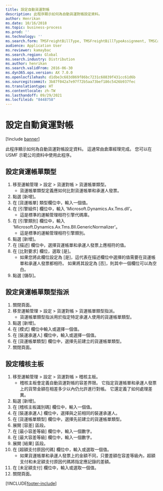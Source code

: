 ```yaml
---
title: 設定自動貨運對帳
description: 此程序顯示如何為自動貨運對帳設定資料。
author: Henrikan
ms.date: 10/16/2018
ms.topic: business-process
ms.prod: ''
ms.technology: ''
ms.search.form: TMSFreightBillType, TMSFreightBillTypeAssignment, TMSCarrierCodeLookup, DefaultDashboard, TMSAuditMaster
audience: Application User
ms.reviewer: kamaybac
ms.search.region: Global
ms.search.industry: Distribution
ms.author: henrikan
ms.search.validFrom: 2016-06-30
ms.dyn365.ops.version: AX 7.0.0
ms.openlocfilehash: d1dbe3c683d869f86bc7231c68839f431cc61d6b
ms.sourcegitcommit: 3b87f042a7e97f72b5aa73bef186c5426b937fec
ms.translationtype: HT
ms.contentlocale: zh-TW
ms.lasthandoff: 09/29/2021
ms.locfileid: "8448758"
---
```

# <a name="set-up-automatic-freight-reconciliation"></a>設定自動貨運對帳

[!include [banner](../../includes/banner.md)]

此程序顯示如何為自動貨運對帳設定資料。 這通常由倉庫經理完成。 您可以在 USMF 示範公司資料中使用此程序。


## <a name="set-up-the-freight-bill-type"></a>設定貨運帳單類型
1. 移至運輸管理 > 設定 > 貨運對帳 > 貨運帳單類型。
    * 貨運帳單類型定義應如何比對貨運帳單和承運人發票。  
2. 點選 [新增]。
3. 在 [貨運帳單] 類型欄位中，輸入一個值。
4. 在 [引擎組件] 欄位中，輸入 'Microsoft.Dynamics.Ax.Tms.dll'。
    * 這是標準的運輸管理相符引擎代碼庫。  
5. 在 [引擎類別] 欄位中，輸入 'Microsoft.Dynamics.Ax.Tms.Bll.GenericNormalizer'。
    * 這是標準的運輸管理相符引擎類別。  
6. 點選 [新增]。
7. 在 [描述] 欄位中，選擇貨運帳單和承運人發票上應相符的值。  
8. 在 [比對要求] 欄位，選取 [是]。
    * 如果您將此欄位設定為 [是]，這代表在描述欄位中選擇的值需要在貨運帳單和承運人發票都相符。 如果將其設定為 [否]，則其中一個欄位可以為空白。  
9. 點選 [儲存]。

## <a name="set-up-the-freight-bill-type-assignment"></a>設定貨運帳單類型指派
1. 關閉頁面。
2. 移至運輸管理 > 設定 > 貨運對帳 > 貨運帳單類型指派。
    * 貨運帳單類型指派用於指定特定承運人使用的貨運帳單類型。   
3. 點選 [新增]。
4. 在 [模式] 欄位中輸入或選擇一個值。
5. 在 [裝運承運人] 欄位中，輸入或選擇一個值。
6. 在 [貨運帳單類型] 欄位中，選擇先前建立的貨運帳單類型。
7. 關閉頁面。

## <a name="set-up-the-audit-master"></a>設定稽核主板
1. 移至運輸管理 > 設定 > 貨運對帳 > 稽核主板。
    * 稽核主板會定義自動貨運對帳的容差界限。 它指定貨運帳單和承運人發票上的貨幣金額在相差多少以內仍允許進行對帳。 它還定義了如何處理差異。  
2. 點選 [新增]。
3. 在 [稽核主板識別碼] 欄位中，輸入一個值。
4. 在 [裝運承運人] 欄位中，選擇與之前相同的裝運承運人。
5. 在 [貨運帳單類型] 欄位中，選擇先前建立的貨運帳單類型。
6. 展開 [容差] 區段。
7. 在 [最小容差等級] 欄位中，輸入一個數字。
8. 在 [最大容差等級] 欄位中，輸入一個數字。
9. 展開 [結果] 區段。
10. 在 [超額支付原因代碼] 欄位中，輸入或選取一個值。
    * 如果貨運帳單和承運人發票上的金額不同，只要差額在容差等級內，超額支付和未足額支付原因代碼將指定應記錄的差額。  
11. 在 [未足額支付] 欄位中，輸入或選取一個值。
12. 關閉頁面。



[!INCLUDE[footer-include](../../../includes/footer-banner.md)]